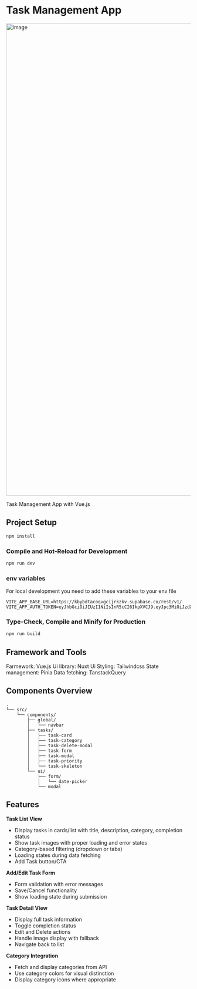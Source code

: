 # Task Management App
<img width="2534" height="1288" alt="image" src="https://github.com/user-attachments/assets/bd657349-b157-4af1-b1fa-1fa83acaed73" />

Task Management App with Vue.js

## Project Setup

```sh
npm install
```

### Compile and Hot-Reload for Development

```sh
npm run dev
```

### env variables
For local development you need to add these variables to your env file
```
VITE_APP_BASE_URL=https://kbybdtacoqvgcijrkzkv.supabase.co/rest/v1/
VITE_APP_AUTH_TOKEN=eyJhbGciOiJIUzI1NiIsInR5cCI6IkpXVCJ9.eyJpc3MiOiJzdXBhYmFzZSIsInJlZiI6ImtieWJkdGFjb3F2Z2NpanJremt2Iiwicm9sZSI6ImFub24iLCJpYXQiOjE3NTYwMzUwNjAsImV4cCI6MjA3MTYxMTA2MH0.SAF_9jupuaVLHq0l7Zbew7t6avUdg_UkdVGqLZmHTQE
```

### Type-Check, Compile and Minify for Production

```sh
npm run build
```
## Framework and Tools
Farmework: Vue.js
Ui library: Nuxt Ui 
Styling: Tailwindcss
State management: Pinia
Data fetching: TanstackQuery

## Components Overview
```
.
└── src/
    └── components/
        ├── global/
        │   └── navbar
        ├── tasks/
        │   ├── task-card
        │   ├── task-category
        │   ├── task-delete-modal
        │   ├── task-form
        │   ├── task-modal
        │   ├── task-priority
        │   └── task-skeleton
        └── ui/
            ├── form/
            │   └── date-picker
            └── modal
```
## Features

**Task List View**
- Display tasks in cards/list with title, description, category, completion status
- Show task images with proper loading and error states
- Category-based filtering (dropdown or tabs)
- Loading states during data fetching
- Add Task button/CTA

**Add/Edit Task Form**
- Form validation with error messages
- Save/Cancel functionality
- Show loading state during submission

**Task Detail View**
- Display full task information
- Toggle completion status
- Edit and Delete actions
- Handle image display with fallback
- Navigate back to list

**Category Integration**
- Fetch and display categories from API
- Use category colors for visual distinction
- Display category icons where appropriate
